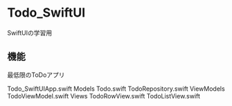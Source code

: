 # Todo_SwiftUI

SwiftUIの学習用

## 機能

最低限のToDoアプリ


Todo_SwiftUIApp.swift
Models
  Todo.swift
  TodoRepository.swift
ViewModels
  TodoViewModel.swift
Views
  TodoRowView.swift
  TodoListView.swift
